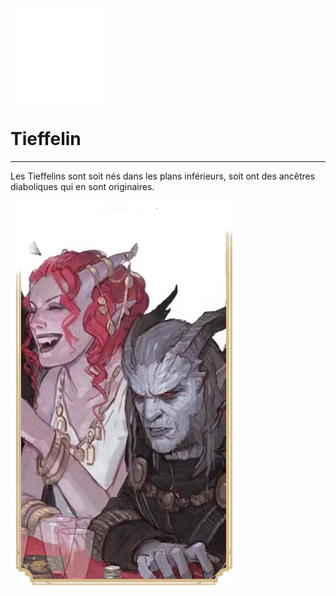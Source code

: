 <div class="icon-container">
  <img src="_media/especes/tieffelin.png" alt="Tieffelin" class="icon-r-title" data-no-zoom />

# Tieffelin <!-- {docsify-ignore} -->

</div>

---

<div class="bloc-pres">
<div class="bloc-texte">
  <div class="texte">
    <p>Les Tieffelins sont soit nés dans les plans inférieurs, soit ont des ancêtres diaboliques qui en sont originaires.</p>
  </div>
  </div>
  <img src="_media/especes/pres-tieffelin.png" alt="Tieffelin" class="img-pres" data-no-zoom />
</div>